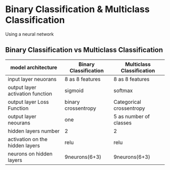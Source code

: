 # Binary Classification & Multiclass Classification  
Using a neural network 
## Binary Classification vs Multiclass Classification

| model architecture                | Binary Classification            | Multiclass Classification         |
|------------------------------------|-----------------------------------|------------------------------------|
| input layer neuorans               | 8 as 8 features                   | 8 as 8 features                    |
| output layer activation function   | sigmoid                           | softmax                             |
| output layer Loss Function         | binary crossentropy               | Categorical crossentropy           |
| output layer neourans              | one                               | 5 as number of classes              |
| hidden layers number               | 2                                 | 2                                  |
| activation on the hidden layers    |  relu                      |  relu                                  |
| neurons on hidden layers           | 9neurons(6+3)                     | 9neurons(6+3)                      |
